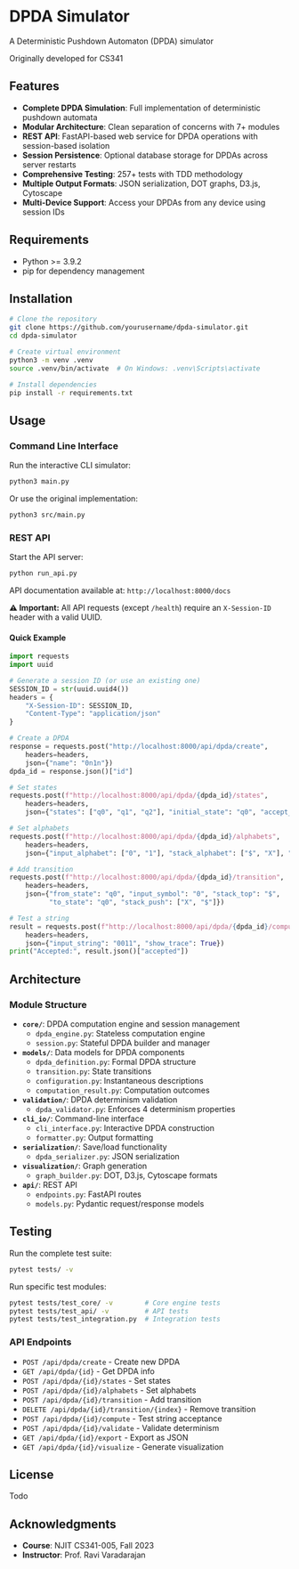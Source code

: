 # DPDA Simulator

A Deterministic Pushdown Automaton (DPDA) simulator

Originally developed for CS341

## Features

- **Complete DPDA Simulation**: Full implementation of deterministic pushdown automata
- **Modular Architecture**: Clean separation of concerns with 7+ modules
- **REST API**: FastAPI-based web service for DPDA operations with session-based isolation
- **Session Persistence**: Optional database storage for DPDAs across server restarts
- **Comprehensive Testing**: 257+ tests with TDD methodology
- **Multiple Output Formats**: JSON serialization, DOT graphs, D3.js, Cytoscape
- **Multi-Device Support**: Access your DPDAs from any device using session IDs

## Requirements

- Python >= 3.9.2
- pip for dependency management

## Installation

```bash
# Clone the repository
git clone https://github.com/yourusername/dpda-simulator.git
cd dpda-simulator

# Create virtual environment
python3 -m venv .venv
source .venv/bin/activate  # On Windows: .venv\Scripts\activate

# Install dependencies
pip install -r requirements.txt
```

## Usage

### Command Line Interface

Run the interactive CLI simulator:
```bash
python3 main.py
```

Or use the original implementation:
```bash
python3 src/main.py
```

### REST API

Start the API server:
```bash
python run_api.py
```

API documentation available at: `http://localhost:8000/docs`

**⚠️ Important:** All API requests (except `/health`) require an `X-Session-ID` header with a valid UUID.

#### Quick Example

```python
import requests
import uuid

# Generate a session ID (or use an existing one)
SESSION_ID = str(uuid.uuid4())
headers = {
    "X-Session-ID": SESSION_ID,
    "Content-Type": "application/json"
}

# Create a DPDA
response = requests.post("http://localhost:8000/api/dpda/create",
    headers=headers,
    json={"name": "0n1n"})
dpda_id = response.json()["id"]

# Set states
requests.post(f"http://localhost:8000/api/dpda/{dpda_id}/states",
    headers=headers,
    json={"states": ["q0", "q1", "q2"], "initial_state": "q0", "accept_states": ["q2"]})

# Set alphabets
requests.post(f"http://localhost:8000/api/dpda/{dpda_id}/alphabets",
    headers=headers,
    json={"input_alphabet": ["0", "1"], "stack_alphabet": ["$", "X"], "initial_stack_symbol": "$"})

# Add transition
requests.post(f"http://localhost:8000/api/dpda/{dpda_id}/transition",
    headers=headers,
    json={"from_state": "q0", "input_symbol": "0", "stack_top": "$",
          "to_state": "q0", "stack_push": ["X", "$"]})

# Test a string
result = requests.post(f"http://localhost:8000/api/dpda/{dpda_id}/compute",
    headers=headers,
    json={"input_string": "0011", "show_trace": True})
print("Accepted:", result.json()["accepted"])
```

## Architecture

### Module Structure
- **`core/`**: DPDA computation engine and session management
  - `dpda_engine.py`: Stateless computation engine
  - `session.py`: Stateful DPDA builder and manager
- **`models/`**: Data models for DPDA components
  - `dpda_definition.py`: Formal DPDA structure
  - `transition.py`: State transitions
  - `configuration.py`: Instantaneous descriptions
  - `computation_result.py`: Computation outcomes
- **`validation/`**: DPDA determinism validation
  - `dpda_validator.py`: Enforces 4 determinism properties
- **`cli_io/`**: Command-line interface
  - `cli_interface.py`: Interactive DPDA construction
  - `formatter.py`: Output formatting
- **`serialization/`**: Save/load functionality
  - `dpda_serializer.py`: JSON serialization
- **`visualization/`**: Graph generation
  - `graph_builder.py`: DOT, D3.js, Cytoscape formats
- **`api/`**: REST API
  - `endpoints.py`: FastAPI routes
  - `models.py`: Pydantic request/response models

## Testing

Run the complete test suite:
```bash
pytest tests/ -v
```

Run specific test modules:
```bash
pytest tests/test_core/ -v        # Core engine tests
pytest tests/test_api/ -v         # API tests
pytest tests/test_integration.py  # Integration tests
```

### API Endpoints
- `POST /api/dpda/create` - Create new DPDA
- `GET /api/dpda/{id}` - Get DPDA info
- `POST /api/dpda/{id}/states` - Set states
- `POST /api/dpda/{id}/alphabets` - Set alphabets
- `POST /api/dpda/{id}/transition` - Add transition
- `DELETE /api/dpda/{id}/transition/{index}` - Remove transition
- `POST /api/dpda/{id}/compute` - Test string acceptance
- `POST /api/dpda/{id}/validate` - Validate determinism
- `GET /api/dpda/{id}/export` - Export as JSON
- `GET /api/dpda/{id}/visualize` - Generate visualization

## License

Todo

## Acknowledgments

- **Course**: NJIT CS341-005, Fall 2023
- **Instructor**: Prof. Ravi Varadarajan
